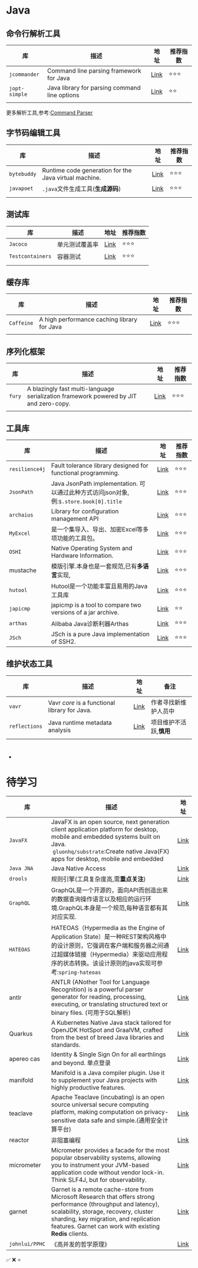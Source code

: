 # Java

## 命令行解析工具

| 库             | 描述                                            | 地址                                                 | 推荐指数               |
| ------------- | --------------------------------------------- | -------------------------------------------------- | ------------------ |
| `jcommander`  | Command line parsing framework for Java       | [Link](https://github.com/cbeust/jcommander)       | :star::star::star: |
| `jopt-simple` | Java library for parsing command line options | [Link](https://github.com/jopt-simple/jopt-simple) | :star::star:       |
|               |                                               |                                                    |                    |

更多解析工具,参考:[Command Parser](https://jopt-simple.github.io/jopt-simple/)

## 字节码编辑工具

| 库           | 描述                                                    | 地址                                          | 推荐指数               |
| ----------- | ----------------------------------------------------- | ------------------------------------------- | ------------------ |
| `bytebuddy` | Runtime code generation for the Java virtual machine. | [Link](https://github.com/raphw/byte-buddy) | :star::star::star: |
| `javapoet`  | `.java`文件生成工具(**生成源码**)                               | [Link](https://github.com/square/javapoet)  | :star::star::star: |
|             |                                                       |                                             |                    |

## 测试库

| 库                | 描述      | 地址                                                            | 推荐指数               |
| ---------------- | ------- | ------------------------------------------------------------- | ------------------ |
| `Jacoco`         | 单元测试覆盖率 | [Link](https://github.com/jacoco/jacoco)                      | :star::star::star: |
| `Testcontainers` | 容器测试    | [Link](https://github.com/testcontainers/testcontainers-java) | :star::star::star: |
|                  |         |                                                               |                    |

## 缓存库

| 库          | 描述                                          | 地址                                            | 推荐指数               |
| ---------- | ------------------------------------------- | --------------------------------------------- | ------------------ |
| `Caffeine` | A high performance caching library for Java | [Link](https://github.com/ben-manes/caffeine) | :star::star::star: |
|            |                                             |                                               |                    |

## 序列化框架

| 库      | 描述                                                                                    | 地址                                     | 推荐指数               |
| ------ | ------------------------------------------------------------------------------------- | -------------------------------------- | ------------------ |
| `fury` | A blazingly fast multi-language serialization framework powered by JIT and zero-copy. | [Link](https://github.com/apache/fury) | :star::star::star: |
|        |                                                                                       |                                        |                    |

## 工具库

| 库              | 描述                                                                       | 地址                                                   | 推荐指数               |
| -------------- | ------------------------------------------------------------------------ | ---------------------------------------------------- | ------------------ |
| `resilience4j` | Fault tolerance library designed for functional programming.             | [Link](https://github.com/resilience4j/resilience4j) | :star::star::star: |
| `JsonPath`     | Java JsonPath implementation. 可以通过此种方式访问json对象,例:`$.store.book[0].title` | [Link](https://github.com/json-path/JsonPath)        | :star::star::star: |
| `archaius`     | Library for configuration management API                                 | [Link](https://github.com/Netflix/archaius)          | :star::star::star: |
| `MyExcel`      | 是一个集导入、导出、加密Excel等多项功能的工具包。                                              | [Link](https://github.com/liaochong/myexcel)         | :star::star::star: |
| `OSHI`         | Native Operating System and Hardware Information.                        | [Link](https://github.com/oshi/oshi)                 | :star::star::star: |
| mustache       | 模版引擎.本身也是一套规范,已有**多语言**实现,                                               | [Link](https://mustache.github.io/)                  | :star::star::star: |
| `hutool`       | Hutool是一个功能丰富且易用的Java工具库                                                 | [Link](https://github.com/dromara/hutool)            | :star::star::star: |
| `japicmp`      | japicmp is a tool to compare two versions of a jar archive.              | [Link](https://github.com/siom79/japicmp)            | :star::star:       |
| `arthas`       | Alibaba Java诊断利器Arthas                                                   | [Link](https://github.com/alibaba/arthas)            | :star::star::star: |
| `JSch`         | JSch is a pure Java implementation of SSH2.                              | [Link](http://www.jcraft.com/jsch/)                  | :star::star::star: |

## 维护状态工具

| 库             | 描述                                            | 地址                                             | 备注             |
| ------------- | --------------------------------------------- | ---------------------------------------------- | -------------- |
| `vavr`        | Vavr *core* is a functional library for Java. | [Link](https://github.com/vavr-io/vavr)        | 作者寻找新维护人员中     |
| `reflections` | Java runtime metadata analysis                | [Link](https://github.com/ronmamo/reflections) | 项目维护不活跃,**慎用** |
|               |                                               |                                                |                |

- # 



# 待学习

| 库              | 描述                                                                                                                                                                                                                                                          | 地址                                                                |
| -------------- | ----------------------------------------------------------------------------------------------------------------------------------------------------------------------------------------------------------------------------------------------------------- | ----------------------------------------------------------------- |
| `JavaFX`       | JavaFX is an open source, next generation client application platform for desktop, mobile and embedded systems built on Java.  <br/> `gluonhq/substrate`:Create native Java(FX) apps for desktop, mobile and embedded                                       | [Link](https://openjfx.io/)                                       |
| `Java JNA`     | Java Native Access                                                                                                                                                                                                                                          | [Link](https://github.com/java-native-access/jna)                 |
| `drools`       | 规则引擎(工具复杂度高,需**重点关注**)                                                                                                                                                                                                                                      | [Link](https://github.com/apache/incubator-kie-drools)            |
| `GraphQL`      | GraphQL是一个开源的，面向API而创造出来的数据查询操作语言以及相应的运行环境.GraphQL本身是一个规范,每种语言都有其对应实现.                                                                                                                                                                                      | [Link](https://github.com/graphql-java/graphql-java)              |
| `HATEOAS`      | HATEOAS（Hypermedia as the Engine of Application State）是一种REST架构风格中的设计原则，它强调在客户端和服务器之间通过超媒体链接（Hypermedia）来驱动应用程序的状态转换。该设计原则的java实现可参考:`spring-hateoas`                                                                                                       | [Link](https://github.com/spring-projects/spring-hateoas)         |
| antlr          | ANTLR (ANother Tool for Language Recognition) is a powerful parser generator for reading, processing, executing, or translating structured text or binary files. (可用于SQL解析)                                                                                 | [Link](https://github.com/antlr/antlr4)                           |
| Quarkus        | A Kubernetes Native Java stack tailored for OpenJDK HotSpot and GraalVM, crafted from the best of breed Java libraries and standards.                                                                                                                       | [Link](https://github.com/quarkusio)                              |
| apereo cas     | Identity & Single Sign On for all earthlings and beyond. 单点登录                                                                                                                                                                                               | [Link](https://github.com/apereo/cas)                             |
| manifold       | Manifold is a Java compiler plugin. Use it to supplement your Java projects with highly productive features.                                                                                                                                                | [Link](https://github.com/manifold-systems/manifold)              |
| teaclave       | Apache Teaclave (incubating) is an open source universal secure computing platform, making computation on privacy-sensitive data safe and simple.(通用安全计算平台)                                                                                                 | [Link](https://github.com/apache/incubator-teaclave-java-tee-sdk) |
| reactor        | 非阻塞编程                                                                                                                                                                                                                                                       | [Link](https://projectreactor.io/)                                |
| micrometer     | Micrometer provides a facade for the most popular observability systems, allowing you to instrument your JVM-based application code without vendor lock-in. Think SLF4J, but for observability.                                                             | [Link](https://micrometer.io/)                                    |
| garnet         | Garnet is a remote cache-store from Microsoft Research that offers strong performance (throughput and latency), scalability, storage, recovery, cluster sharding, key migration, and replication features. Garnet can work with existing **Redis** clients. | [Link](https://github.com/microsoft/garnet)                       |
| `johnlui/PPHC` | 《高并发的哲学原理》                                                                                                                                                                                                                                                  | [Link](https://github.com/johnlui/PPHC)                           |

:white_check_mark:  :x: :star:

# 
